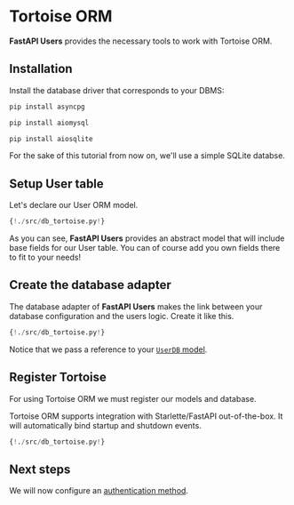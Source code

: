 # Tortoise ORM

**FastAPI Users** provides the necessary tools to work with Tortoise ORM.

## Installation

Install the database driver that corresponds to your DBMS:

```sh
pip install asyncpg
```

```sh
pip install aiomysql
```

```sh
pip install aiosqlite
```

For the sake of this tutorial from now on, we'll use a simple SQLite databse.

## Setup User table

Let's declare our User ORM model.

```py hl_lines="26 27"
{!./src/db_tortoise.py!}
```

As you can see, **FastAPI Users** provides an abstract model that will include base fields for our User table. You can of course add you own fields there to fit to your needs!

## Create the database adapter

The database adapter of **FastAPI Users** makes the link between your database configuration and the users logic. Create it like this.

```py hl_lines="30"
{!./src/db_tortoise.py!}
```

Notice that we pass a reference to your [`UserDB` model](../model.md).

## Register Tortoise

For using Tortoise ORM we must register our models and database.

Tortoise ORM supports integration with Starlette/FastAPI out-of-the-box. It will automatically bind startup and shutdown events.

```py hl_lines="33"
{!./src/db_tortoise.py!}
```

## Next steps

We will now configure an [authentication method](../authentication/index.md).
